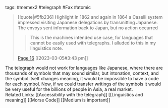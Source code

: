 tags: #memex2 #telegraph #Fax #atomic 

> [!quote|#5fb236] Highlight
> In 1862 and again in 1864 a Caselli system impressed visiting Japanese delegations by transmitting Japanese. The envoys sent information back to Japan, but no action occurred
>
>> This is the machines intended use case, for languages that cannot be easily used with telegraphs. I alluded to this in my linguistics note.
>
> [Page 16](zotero://open-pdf/library/items/CCF4QASF?page=16) [[2023-03-05#3:43 pm]]

The telegraph would not work for languages like Japanese, where there are thousands of symbols that may sound similar, but intonation, context, and the symbol itself changes meaning, it would be impossible to have a code for each symbol. Now, if we could transfer writings of the symbols it would be very useful for the billions of people in Asia, a real market.
<br>
Related Links:
[[Accessibility with the telegraph]] [[Linguistics and meaning]] [[Morse Code]] [[Medium is important]] 

